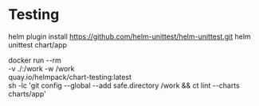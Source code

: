 # Testing

helm plugin install https://github.com/helm-unittest/helm-unittest.git
helm unittest chart/app

docker run --rm \
  -v ./:/work -w /work \
  quay.io/helmpack/chart-testing:latest \
  sh -lc 'git config --global --add safe.directory /work && ct lint --charts charts/app'

